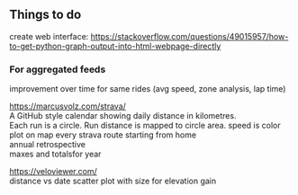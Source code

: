 ## Things to do

create web interface: 
https://stackoverflow.com/questions/49015957/how-to-get-python-graph-output-into-html-webpage-directly

### For aggregated feeds

improvement over time for same rides (avg speed, zone analysis, lap time)<br>

https://marcusvolz.com/strava/<br>
A GitHub style calendar showing daily distance in kilometres.<br>
Each run is a circle. Run distance is mapped to circle area. speed is color<br>
plot on map every strava route starting from home<br>
annual retrospective<br>
maxes and totalsfor year<br>

https://veloviewer.com/<br>
distance vs date scatter plot with size for elevation gain<br>

